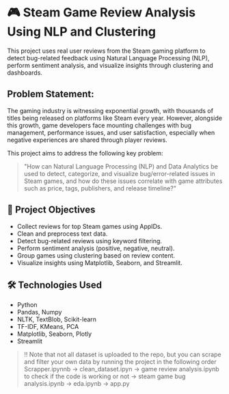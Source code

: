 # 🎮 Steam Game Review Analysis Using NLP and Clustering

This project uses real user reviews from the Steam gaming platform to detect bug-related feedback using Natural Language Processing (NLP), perform sentiment analysis, and visualize insights through clustering and dashboards.

 ## Problem Statement:

The gaming industry is witnessing exponential growth, with thousands of titles being released on platforms like Steam every year. However, alongside this growth, game developers face mounting challenges with bug management, performance issues, and user satisfaction, especially when negative experiences are shared through player reviews.

This project aims to address the following key problem:

> "How can Natural Language Processing (NLP) and Data Analytics be used to detect, categorize, and visualize bug/error-related issues in Steam games, and how do these issues correlate with game attributes such as price, tags, publishers, and release timeline?"


## 📌 Project Objectives
- Collect reviews for top Steam games using AppIDs.
- Clean and preprocess text data.
- Detect bug-related reviews using keyword filtering.
- Perform sentiment analysis (positive, negative, neutral).
- Group games using clustering based on review content.
- Visualize insights using Matplotlib, Seaborn, and Streamlit.

## 🛠️ Technologies Used
- Python
- Pandas, Numpy
- NLTK, TextBlob, Scikit-learn
- TF-IDF, KMeans, PCA
- Matplotlib, Seaborn, Plotly
- Streamlit

> !! Note that not all dataset is uploaded to the repo, but you can scrape and filter your own data by running the project in the following order Scrapper.ipynnb -> clean_dataset.ipyn -> game review analysis.ipynb to check if the code is working or not -> steam game bug analysis.ipynb -> eda.ipynb -> app.py

